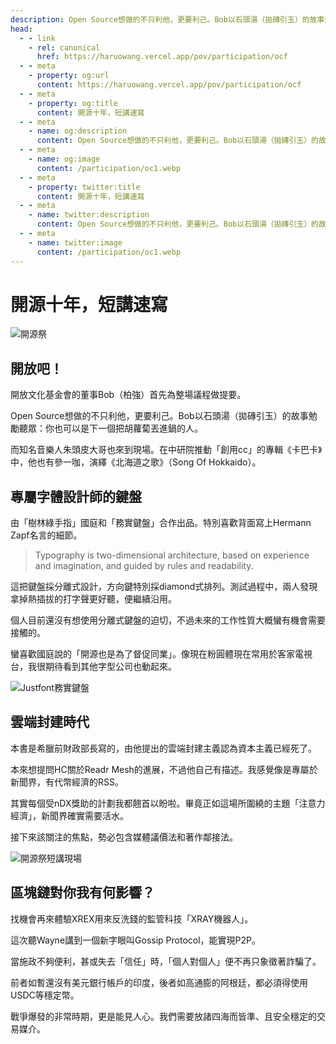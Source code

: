 ```yaml
---
description: Open Source想做的不只利他，更要利己。Bob以石頭湯（拋磚引玉）的故事勉勵聽眾：你也可以是下一個把胡蘿蔔丟進鍋的人
head:
  - - link
    - rel: canonical
      href: https://haruowang.vercel.app/pov/participation/ocf
  - - meta
    - property: og:url
      content: https://haruowang.vercel.app/pov/participation/ocf
  - - meta
    - property: og:title
      content: 開源十年，短講速寫
  - - meta
    - name: og:description
      content: Open Source想做的不只利他，更要利己。Bob以石頭湯（拋磚引玉）的故事勉勵聽眾：你也可以是下一個把胡蘿蔔丟進鍋的人
  - - meta
    - name: og:image
      content: /participation/oc1.webp
  - - meta
    - property: twitter:title
      content: 開源十年，短講速寫
  - - meta
    - name: twitter:description
      content: Open Source想做的不只利他，更要利己。Bob以石頭湯（拋磚引玉）的故事勉勵聽眾：你也可以是下一個把胡蘿蔔丟進鍋的人
  - - meta
    - name: twitter:image
      content: /participation/oc1.webp
---
```


# 開源十年，短講速寫

<p><Badge type="info" text="🌳 Evergreen" /></P>

![開源祭](/participation/oc1.webp)

## 開放吧！

開放文化基金會的董事Bob（柏強）首先為整場議程做提要。

Open Source想做的不只利他，更要利己。Bob以石頭湯（拋磚引玉）的故事勉勵聽眾：你也可以是下一個把胡蘿蔔丟進鍋的人。

而知名音樂人朱頭皮大哥也來到現場。在中研院推動「創用cc」的專輯《卡巴卡》中，他也有參一咖，演繹《北海道之歌》（Song Of Hokkaido）。

## 專屬字體設計師的鍵盤

由「樹林綠手指」國庭和「務實鍵盤」合作出品。特別喜歡背面寫上Hermann Zapf名言的細節。

> Typography is two-dimensional architecture, based on experience and imagination, and guided by rules and readability.

這把鍵盤採分離式設計，方向鍵特別採diamond式排列。測試過程中，兩人發現拿掉熱插拔的打字聲更好聽，便繼續沿用。

個人目前還沒有想使用分離式鍵盤的迫切，不過未來的工作性質大概蠻有機會需要接觸的。

蠻喜歡國庭說的「開源也是為了督促同業」。像現在粉圓體現在常用於客家電視台，我很期待看到其他字型公司也動起來。

![Justfont務實鍵盤](/participation/oc2.webp)

## 雲端封建時代

本書是希臘前財政部長寫的，由他提出的雲端封建主義認為資本主義已經死了。 

本來想提問HC關於Readr Mesh的進展，不過他自己有描述。我感覺像是專屬於新聞界，有代幣經濟的RSS。

其實每個受nDX獎助的計劃我都翹首以盼啦。畢竟正如這場所圍繞的主題「注意力經濟」，新聞界確實需要活水。

接下來該關注的焦點，勢必包含媒體議價法和著作鄰接法。 

![開源祭短講現場](/participation/oc3.webp)

## 區塊鏈對你我有何影響？

找機會再來體驗XREX用來反洗錢的監管科技「XRAY機器人」。

這次聽Wayne講到一個新字眼叫Gossip Protocol，能實現P2P。

當施政不夠便利，甚或失去「信任」時，「個人對個人」便不再只象徵著詐騙了。

前者如暫還沒有美元銀行帳戶的印度，後者如高通膨的阿根廷，都必須得使用USDC等穩定幣。

戰爭爆發的非常時期，更是能見人心。我們需要放諸四海而皆準、且安全穩定的交易媒介。